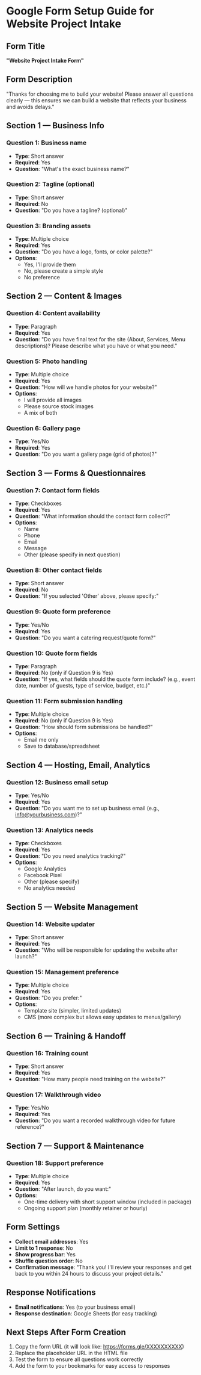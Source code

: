 # Google Form Setup Guide for Website Project Intake

## Form Title
**"Website Project Intake Form"**

## Form Description
"Thanks for choosing me to build your website! Please answer all questions clearly — this ensures we can build a website that reflects your business and avoids delays."

## Section 1 — Business Info

### Question 1: Business name
- **Type**: Short answer
- **Required**: Yes
- **Question**: "What's the exact business name?"

### Question 2: Tagline (optional)
- **Type**: Short answer
- **Required**: No
- **Question**: "Do you have a tagline? (optional)"

### Question 3: Branding assets
- **Type**: Multiple choice
- **Required**: Yes
- **Question**: "Do you have a logo, fonts, or color palette?"
- **Options**:
  - Yes, I'll provide them
  - No, please create a simple style
  - No preference

## Section 2 — Content & Images

### Question 4: Content availability
- **Type**: Paragraph
- **Required**: Yes
- **Question**: "Do you have final text for the site (About, Services, Menu descriptions)? Please describe what you have or what you need."

### Question 5: Photo handling
- **Type**: Multiple choice
- **Required**: Yes
- **Question**: "How will we handle photos for your website?"
- **Options**:
  - I will provide all images
  - Please source stock images
  - A mix of both

### Question 6: Gallery page
- **Type**: Yes/No
- **Required**: Yes
- **Question**: "Do you want a gallery page (grid of photos)?"

## Section 3 — Forms & Questionnaires

### Question 7: Contact form fields
- **Type**: Checkboxes
- **Required**: Yes
- **Question**: "What information should the contact form collect?"
- **Options**:
  - Name
  - Phone
  - Email
  - Message
  - Other (please specify in next question)

### Question 8: Other contact fields
- **Type**: Short answer
- **Required**: No
- **Question**: "If you selected 'Other' above, please specify:"

### Question 9: Quote form preference
- **Type**: Yes/No
- **Required**: Yes
- **Question**: "Do you want a catering request/quote form?"

### Question 10: Quote form fields
- **Type**: Paragraph
- **Required**: No (only if Question 9 is Yes)
- **Question**: "If yes, what fields should the quote form include? (e.g., event date, number of guests, type of service, budget, etc.)"

### Question 11: Form submission handling
- **Type**: Multiple choice
- **Required**: No (only if Question 9 is Yes)
- **Question**: "How should form submissions be handled?"
- **Options**:
  - Email me only
  - Save to database/spreadsheet

## Section 4 — Hosting, Email, Analytics

### Question 12: Business email setup
- **Type**: Yes/No
- **Required**: Yes
- **Question**: "Do you want me to set up business email (e.g., info@yourbusiness.com)?"

### Question 13: Analytics needs
- **Type**: Checkboxes
- **Required**: Yes
- **Question**: "Do you need analytics tracking?"
- **Options**:
  - Google Analytics
  - Facebook Pixel
  - Other (please specify)
  - No analytics needed

## Section 5 — Website Management

### Question 14: Website updater
- **Type**: Short answer
- **Required**: Yes
- **Question**: "Who will be responsible for updating the website after launch?"

### Question 15: Management preference
- **Type**: Multiple choice
- **Required**: Yes
- **Question**: "Do you prefer:"
- **Options**:
  - Template site (simpler, limited updates)
  - CMS (more complex but allows easy updates to menus/gallery)

## Section 6 — Training & Handoff

### Question 16: Training count
- **Type**: Short answer
- **Required**: Yes
- **Question**: "How many people need training on the website?"

### Question 17: Walkthrough video
- **Type**: Yes/No
- **Required**: Yes
- **Question**: "Do you want a recorded walkthrough video for future reference?"

## Section 7 — Support & Maintenance

### Question 18: Support preference
- **Type**: Multiple choice
- **Required**: Yes
- **Question**: "After launch, do you want:"
- **Options**:
  - One-time delivery with short support window (included in package)
  - Ongoing support plan (monthly retainer or hourly)

## Form Settings
- **Collect email addresses**: Yes
- **Limit to 1 response**: No
- **Show progress bar**: Yes
- **Shuffle question order**: No
- **Confirmation message**: "Thank you! I'll review your responses and get back to you within 24 hours to discuss your project details."

## Response Notifications
- **Email notifications**: Yes (to your business email)
- **Response destination**: Google Sheets (for easy tracking)

## Next Steps After Form Creation
1. Copy the form URL (it will look like: https://forms.gle/XXXXXXXXXX)
2. Replace the placeholder URL in the HTML file
3. Test the form to ensure all questions work correctly
4. Add the form to your bookmarks for easy access to responses
